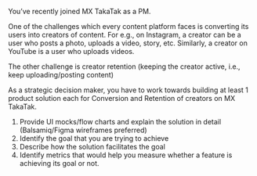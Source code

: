 You’ve recently joined MX TakaTak as a PM.

One of the challenges which every content platform faces is converting its users into creators
of content. For e.g., on Instagram, a creator can be a user who posts a photo, uploads a video,
story, etc. Similarly, a creator on YouTube is a user who uploads videos.

The other challenge is creator retention (keeping the creator active, i.e., keep
uploading/posting content)

As a strategic decision maker, you have to work towards building at least 1 product solution
each for Conversion and Retention of creators on MX TakaTak.

1. Provide UI mocks/flow charts and explain the solution in detail (Balsamiq/Figma wireframes
preferred)
2. Identify the goal that you are trying to achieve
3. Describe how the solution facilitates the goal
4. Identify metrics that would help you measure whether a feature is achieving its goal or not.

